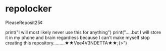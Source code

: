 # repolocker
PleaseReposit25¢

print("I will most likely never use this for anything")
print(".....but I will store it in my phone and brain regardless because I can't make myself stop creating this repository……...★★Vee4V3NDETTA★★;{>")
